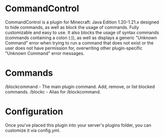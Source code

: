 # CommandControl
CommandControl is a plugin for Minecraft: Java Edition 1.20-1.21.x designed to hide commands, as well as block the usage of commands. Fully customizable and easy to use. It also blocks the usage of syntax commands (commands containing a colon (:)), as well as displays a generic "Unknown Command" error when trying to run a command that does not exist or the user does not have permission for, overwriting other plugin-specific "Unknown Command" error messages.

# Commands
/blockcommand - The main plugin command. Add, remove, or list blocked commands.
/blockc - Alias for /blockcommand.

# Configuration
Once you've placed this plugin into your server's plugins folder, you can customize it via config.yml.

